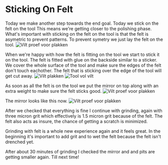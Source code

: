 # Sticking On Felt
Today we make another step towards the end goal. Today we stick on the felt on the tool This means we're getting closer to the polishing phase. What's important with sticking on the felt on the tool is that the felt is asymetric to prevent patterns. To prevent symetry we just lay the felt on the tool.
![Vilt proef voor plakken](/images/IMG_7007.jpg)

When we're happy with how the felt is fitting on the tool we start to stick it on the tool. The felt is fitted with glue on the backside similar to a sticker. We cover the whole surface of the tool and make sure the edges of the felt don't touch eachother. The felt that is sticking over the edge of the tool will get cut away.
![Vilt plakken](/images/IMG_7008.jpg)
![Tool vol vilt](/images/IMG_7009.jpg)

As soon as all the felt is on the tool we put the mirror on top along with an extra weight to make sure the felt sticks good.
![Vilt proef voor plakken](/images/IMG_7010.jpg)

The mirror looks like this now.
![Vilt proef voor plakken](/images/IMG_7011.jpg)

After we checked that everything is fine I continue with grinding, again with three micron grit which effectively is 1.5 micron grit because of the felt. The felt also acts as insure, the chance of getting a scratch is minimized.

Grinding with felt is a whole new experience again and it feels great. In the beginning it's important to add grit and to wet the felt because the felt isn't drenched yet.

After about 30 minutes of grinding I checked the mirror and and pits are getting smaller again. Till next time!
